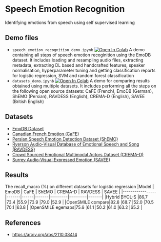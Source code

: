# Speech Emotion Recognition
Identifying emotions from speech using self supervised learning


## Demo files
- `speech_emotion_recognition_demo.ipynb` [![Open In Colab](https://colab.research.google.com/assets/colab-badge.svg)](https://colab.research.google.com/github/satvik-dixit/speech_emotion_recognition/blob/main/Phase_1.ipynb) A demo containing all steps of speech emotion recoginition using the EmoDB dataset. It includes loading and resampling audio files, extracting metadata, extracting DL based and handcrafted features, speaker normalisation, hyperparameter tuning and getting classification reports for logistic regression, SVM and random forest classification
- `datasets_demo.ipynb` [![Open In Colab](https://colab.research.google.com/assets/colab-badge.svg)](https://colab.research.google.com/github/satvik-dixit/speech_emotion_recognition/blob/main/Phase_2_new.ipynb) A demo for comparing results obtained using multiple datasets. It includes performing all the steps on the following open source datasets: CaFE (French), EmoDB (German), ShEMO (Persian), RAVDESS (English), CREMA-D (English), SAVEE (British English)

## Datasets
- <a href="http://emodb.bilderbar.info/index-1280.html">EmoDB Dataset</a>
- <a href="https://zenodo.org/record/1478765#.YvyXfexBy3I">Canadian French Emotion (CaFE)</a>
- <a href="https://github.com/mansourehk/ShEMO"> Persian Speech Emotion Detection Dataset (ShEMO) </a>
- <a href="https://zenodo.org/record/1188976#.YvyPHexBy3K">Ryerson Audio-Visual Database of Emotional Speech and Song (RAVDESS)</a>
- <a href="https://github.com/CheyneyComputerScience/CREMA-D">Crowd Sourced Emotional Multimodal Actors Dataset (CREMA-D)</a>
- <a href="http://kahlan.eps.surrey.ac.uk/savee/Database.html">Surrey Audio-Visual Expressed Emotion (SAVEE)</a>

## Results
The recall_macro (%) on different datasets for logistic regression
|Model            | EmoDB | CaFE | ShEMO | CREMA-D | RAVDESS | SAVEE |
|-----------------|-------|------|-------|---------|---------|-------|
|Hybrid BYOL-S    |86.7   |73.4  |55.9   |73.9	   |79.0     |52.9   |
|OpenSMILE compare|82.8   |68.7  |52.0   |70.5	   |70.1	   |63.8   |
|OpenSMILE egemaps|75.6   |61.1  |50.2	 |61.0	   |63.2	   |65.2   |


## References
- https://arxiv.org/abs/2110.03414


